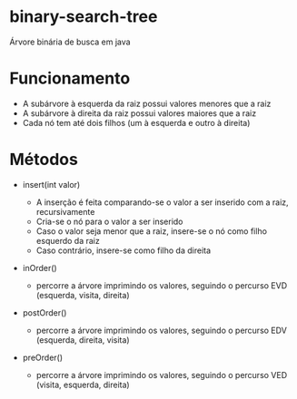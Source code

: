# binary-search-tree
Árvore binária de busca em java


# Funcionamento
* A subárvore à esquerda da raiz possui valores menores que a raiz
* A subárvore à direita da raiz possui valores maiores que a raiz
* Cada nó tem até dois filhos (um à esquerda e outro à direita)

# Métodos
* insert(int valor)
  * A inserção é feita comparando-se o valor a ser inserido com a raiz, recursivamente
  * Cria-se o nó para o valor a ser inserido
  * Caso o valor seja menor que a raiz, insere-se o nó como filho esquerdo da raiz
  * Caso contrário, insere-se como filho da direita 
  
* inOrder()
  * percorre a árvore imprimindo os valores, seguindo o percurso EVD (esquerda, visita, direita) 

* postOrder()
  * percorre a árvore imprimindo os valores, seguindo o percurso EDV (esquerda, direita, visita) 
  
* preOrder()
  * percorre a árvore imprimindo os valores, seguindo o percurso VED (visita, esquerda, direita) 
